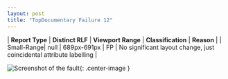 ```yaml
---
layout: post
title: "TopDocumentary Failure 12"
---
```

| **Report Type** | **Distinct RLF** | **Viewport Range** | **Classification** | **Reason** |
| Small-Range| null | 689px-691px | FP | No significant layout change, just coincidental attribute labelling | 

![Screenshot of the fault](../../../assets/images/TopDocumentary/fault12/smallrangeWidth690.png){: .center-image }